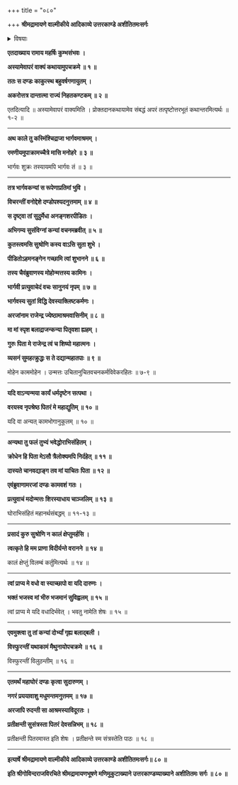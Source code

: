 +++
title = "०८०"

+++
**श्रीमद्रामायणे वाल्मीकीये आदिकाव्ये उत्तरकाण्डे अशीतितमःसर्गः**


<details><summary>विषयाः</summary>

कदाचनवसन्तेशुक्रासंनिधाने तदाश्रमंगतेनदण्डनाम्नाराज्ञाअरजानामिकायास्तत्कन्या -या बलात्कारेणोपभोगः ॥ १ ॥
</details>


**एतदाख्याय रामाय महर्षिः कुम्भसंभवः ।**

**अस्यामेवापरं वाक्यं कथायामुपचक्रमे ॥ १ ॥**

**ततः स दण्डः काकुत्स्थ बहुवर्षगणायुतम् ।**

**अकरोत्तत्र दान्तात्मा राज्यं निहतकण्टकम् ॥ २ ॥**

एतदित्यादि ॥ अस्यामेवापरं वाक्यमिति । प्रोक्तदानकथायामेव संबद्धं अपरं तत्पृष्टोत्तरभूतं कथान्तरमित्यर्थः ॥ १-२ ॥

****

**अथ काले तु कस्मिंश्चिद्राजा भार्गवमाश्रमम् ।**

**रमणीयमुपाक्रामच्चैत्रे मासि मनोहरे ॥ ३ ॥**

भार्गवः शुक्रः तस्यायमपि भार्गवः तं ॥ ३ ॥

****

**तत्र भार्गवकन्यां स रूपेणाप्रतिमां भुवि ।**

**विचरन्तीं वनोद्देशे दण्डोपश्यदनुत्तमाम् ॥ ४ ॥**

**स दृष्ट्वा तां सुदुर्मेधा अनङ्गशरपीडितः ।**

**अभिगम्य सुसंविग्नां कन्यां वचनमब्रवीत् ॥ ५ ॥**

**कुतस्त्वमसि सुश्रोणि कस्य वाऽसि सुता शुभे ।**

**पीडितोऽहमनङ्गेन गच्छामि त्वां शुभानने ॥ ६ ॥**

**तस्य चैवंब्रुवाणस्य मोहोन्मत्तस्य कामिनः ।**

**भार्गवी प्रत्युवाचेदं वचः सानुनयं नृपम् ॥ ७ ॥**

**भार्गवस्य सुतां विद्धि देवस्याक्लिष्टकर्मणः ।**

**अरजांनाम राजेन्द्र ज्येष्ठामाश्रमवासिनीम् ॥ ८ ॥**

**मा मां स्पृश बलाद्राजन्कन्या पितृवशा ह्यहम् ।**

**गुरुः पिता मे राजेन्द्र त्वं च शिष्यो महात्मनः ।**

**व्यसनं सुमहत्क्रुद्धः स ते दद्यान्महातपाः ॥ ९ ॥**

मोहेन काममोहेन । उन्मत्तः उचितानुचितवचनकर्मविवेकरहितः ॥ ७-९ ॥

****

**यदि वाऽन्यन्मया कार्यं धर्मदृष्टेन सत्पथा ।**

**वरयस्व नृपश्रेष्ठ पितरं मे महाद्युतिम् ॥ १० ॥**

यदि वा अन्यत् कामभोगानुकूलम् ॥ १० ॥

****

**अन्यथा तु फलं तुभ्यं भवेद्धोराभिसंहितम् ।**

**क्रोधेन हि पिता मेऽसौ त्रैलोक्यमपि निर्दहेत् ॥ ११ ॥**

**दास्यते चानवद्याङ्ग तव मां याचितः पिता ॥ १२ ॥**

**एवंब्रुवाणामरजां दण्डः कामवशं गतः ।**

**प्रत्युवाचं मदोन्मत्तः शिरस्याधाय चाञ्जलिम् ॥ १३ ॥**

घोराभिसंहितं महानर्थसंबद्धम् ॥ ११-१३ ॥

****

**प्रसादं कुरु सुश्रोणि न कालं क्षेप्तुमर्हसि ।**

**त्वत्कृते हि मम प्राणा विदीर्यन्ते वरानने ॥ १४ ॥**

कालं क्षेप्तुं विलम्बं कर्तुमित्यर्थः ॥ १४ ॥

****

**त्वां प्राप्य मे वधो वा स्याच्छापो वा यदि दारुणः ।**

**भक्तं भजस्व मां भीरु भजमानं सुविह्वलम् ॥ १५ ॥**

त्वां प्राप्य मे यदि वधादिर्भवेत् । भवतु नामेति शेषः ॥ १५ ॥

****

**एवमुक्त्वा तु तां कन्यां दोर्भ्यां गृह्य बलाद्बली ।**

**विस्फुरन्तीं यथाकामं मैथुनायोपचक्रमे ॥ १६ ॥**

विस्फुरन्तीं विलुठन्तीम् ॥ १६ ॥

****

**एतमर्थं महाघोरं दण्डः कृत्वा सुदारुणम् ।**

**नगरं प्रययावाशु मधुमन्तमनुत्तमम् ॥ १७ ॥**

**अरजापि रुदन्ती सा आश्रमस्याविदूरतः ।**

**प्रतीक्षन्ती सुसंत्रस्ता पितरं देवसन्निभम् ॥ १८ ॥**

प्रतीक्षन्ती पितरमास्त इति शेषः । प्रतीक्षन्ते स्म संत्रस्तेति पाठः ॥ १८ ॥

****

**इत्यार्षे श्रीमद्रामायणे वाल्मीकीये आदिकाव्ये उत्तरकाण्डे अशीतितमःसर्गः॥ ८० ॥**

**इति श्रीगोविन्दराजविरचिते श्रीमद्रामायणभूषणे मणिमुकुटाख्याने उत्तरकाण्डव्याख्याने अशीतितमः सर्गः ॥ ८० ॥**

